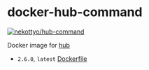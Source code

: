 docker-hub-command
===

[![nekottyo/hub-command](http://dockeri.co/image/nekottyo/hub-command)](https://hub.docker.com/r/nekottyo/hub-command/)

Docker image for [hub](https://github.com/github/hub)


- `2.6.0`, `latest` [Dockerfile](https://github.com/nekottyo/docker-hub-command/blob/master/2.6.0/Dockerfile)
